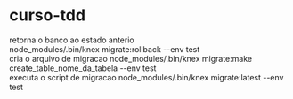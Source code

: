 # curso-tdd

retorna o banco ao estado anterio       
node_modules/.bin/knex migrate:rollback --env test      
cria o arquivo de migracao
node_modules/.bin/knex migrate:make create_table_nome_da_tabela --env test        
executa o script de migracao
node_modules/.bin/knex migrate:latest --env test        